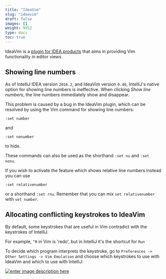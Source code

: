 ```yaml
---
title: "IdeaVim"
slug: "ideavim"
draft: false
images: []
weight: 9952
type: docs
toc: true
---
```


IdeaVim is a [plugin for IDEA products](https://plugins.jetbrains.com/plugin/164?pr=idea) that aims in providing Vim functionality in editor views

## Showing line numbers
As of IntelliJ IDEA version `2016.2`, and IdeaVim version `0.46`, IntelliJ's native option for showing line numbers is ineffective. When clicking _Show line numbers_, the line numbers immediately show and disappear.

This problem is caused by a bug in the IdeaVim plugin, which can be resolved by using the Vim command for showing line numbers:

    :set number
and 

    :set nonumber

to hide.

These commands can also be used as the shorthand `:set nu` and `:set nonu`.

If you wish to activate the feature which shows relative line numbers instead you can use

    :set relativenumber

or a shorthand `:set rnu`. Remember that you can mix `set relativenumber` with `set number`.


## Allocating conflicting keystrokes to IdeaVim
By default, some keystrokes that are useful in Vim contradict with the keystrokes of IntelliJ.

For example, `^R` in Vim is 'redo', but in IntelliJ it's the shortcut for `Run`

To decide which program interprets the keystroke, go to `Preferences -> Other Settings -> Vim Emulation` and choose which keystrokes to use with IdeaVim and which to use with IntelliJ:

[![enter image description here][1]][1]


  [1]: http://i.stack.imgur.com/FTr5L.png

